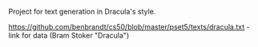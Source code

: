 Project for text generation in Dracula's style.

https://github.com/benbrandt/cs50/blob/master/pset5/texts/dracula.txt - link for data (Bram Stoker "Dracula")

